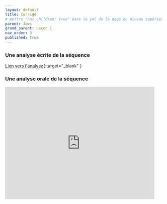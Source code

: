 ```yaml
---
layout: default
title: Corrigé
# mettre "has_children: true" dans le yml de la page du niveau supérieur
parent: Jaws
grand_parent: Leçon 1
nav_order: 3
published: true
---
```

### Une analyse écrite de la séquence
[Lien vers l'analyse](https://cafedesimages.fr/education-a-limage/lyceens-au-cinema/les-dents-de-la-mer-fiche-pedagogique-interactive/){:target="_blank" }

### Une analyse orale de la séquence

<iframe src="https://player.vimeo.com/video/672289603?h=a99ea7d70f" width="480" height="360" frameborder="0" allow="autoplay; fullscreen; picture-in-picture" allowfullscreen></iframe>

